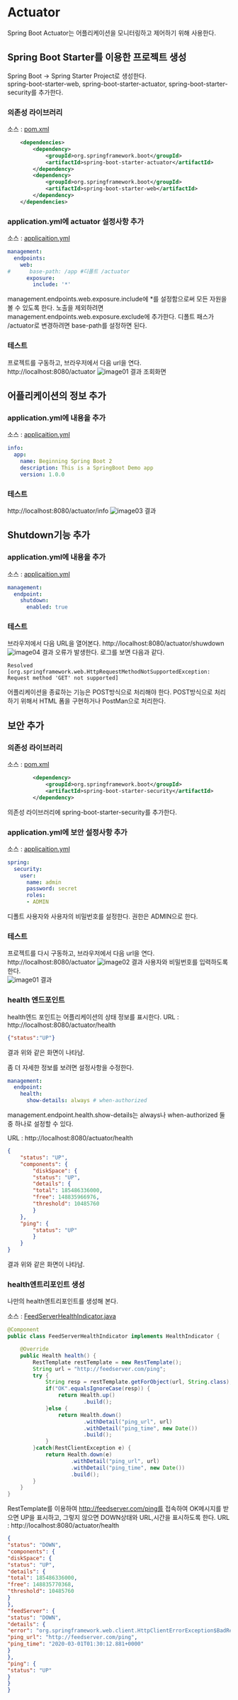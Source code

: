 # Actuator
Spring Boot Actuator는 어플리케이션을 모니터링하고 제어하기 위해 사용한다.

## Spring Boot Starter를 이용한 프로젝트 생성
Spring Boot -> Spring Starter Project로 생성한다.  
spring-boot-starter-web, spring-boot-starter-actuator, spring-boot-starter-security를 추가한다.

### 의존성 라이브러리
소스 : [pom.xml](pom.xml)
```xml   
	<dependencies>
		<dependency>
			<groupId>org.springframework.boot</groupId>
			<artifactId>spring-boot-starter-actuator</artifactId>
		</dependency>
		<dependency>
			<groupId>org.springframework.boot</groupId>
			<artifactId>spring-boot-starter-web</artifactId>
		</dependency>
	</dependencies>
```   

### application.yml에 actuator 설정사항 추가
소스 : [applicaition.yml](src/main/resources/applicaition.yml)
```yml
management:
  endpoints:
    web:
#      base-path: /app #디폴트 /actuator
      exposure:
        include: '*'
```
management.endpoints.web.exposure.include에 *를 설정함으로써 모든 자원을 볼 수 있도록 한다.
노출을 제외하려면 management.endpoints.web.exposure.exclude에 추가한다.
디폴트 패스가 /actuator로 변경하려면 base-path를 설정하면 된다.  
 
### 테스트
프로젝트를 구동하고, 브라우저에서 다음 url을 연다.  
http://localhost:8080/actuator
![image01](images/image01.png)
결과 조회화면

## 어플리케이션의 정보 추가
### application.yml에 내용을 추가
소스 : [applicaition.yml](src/main/resources/applicaition.yml)
```yml
info:
  app:
    name: Beginning Spring Boot 2
    description: This is a SpringBoot Demo app
    version: 1.0.0
```
### 테스트
http://localhost:8080/actuator/info
![image03](images/image03.png)
결과 

## Shutdown기능 추가
### application.yml에 내용을 추가
소스 : [applicaition.yml](src/main/resources/applicaition.yml)
```yml
management:
  endpoint:
    shutdown:
      enabled: true
```
### 테스트
브라우저에서 다음 URL을 열어본다.
http://localhost:8080/actuator/shuwdown
![image04](images/image04.png)
결과 오류가 발생한다.
로그를 보면 다음과 같다.
```log
Resolved [org.springframework.web.HttpRequestMethodNotSupportedException: Request method 'GET' not supported]
```
어플리케이션을 종료하는 기능은 POST방식으로 처리해야 한다.
POST방식으로 처리하기 위해서 HTML 폼을 구현하거나 PostMan으로 처리한다.

## 보안 추가
### 의존성 라이브러리
소스 : [pom.xml](pom.xml)
```xml   
		<dependency>
			<groupId>org.springframework.boot</groupId>
			<artifactId>spring-boot-starter-security</artifactId>
		</dependency>
```   
의존성 라이브러리에 spring-boot-starter-security를 추가한다.

### application.yml에 보안 설정사항 추가
소스 : [applicaition.yml](src/main/resources/applicaition.yml)
```yml
spring:
  security:
    user:
      name: admin
      password: secret
      roles:
      - ADMIN
```
디폴트 사용자와 사용자의 비밀번호를 설정한다. 
권한은 ADMIN으로 한다.  

### 테스트
프로젝트를 다시 구동하고, 브라우저에서 다음 url을 연다.  
http://localhost:8080/actuator
![image02](images/image02.png)
결과 사용자와 비밀번호를 입력하도록 한다.  
![image01](images/image01.png)
결과 

### health 엔드포인트
health엔드 포인트는 어플리케이션의 상태 정보를 표시한다.
URL : http://localhost:8080/actuator/health
```json
{"status":"UP"}
```
결과 위와 같은 화면이 나타남.

좀 더 자세한 정보를 보려면 설정사항을 수정한다.  
```yml
management:
  endpoint:
    health:
      show-details: always # when-authorized
```
management.endpoint.health.show-details는 always나 when-authorized 둘 중 하나로 설정할 수 있다.

URL : http://localhost:8080/actuator/health
```json
{
	"status": "UP",
	"components": {
		"diskSpace": {
		"status": "UP",
		"details": {
		"total": 185486336000,
		"free": 148835966976,
		"threshold": 10485760
		}
	},
	"ping": {
		"status": "UP"
		}
	}
}
```
결과 위와 같은 화면이 나타남.

### health엔트리포인트 생성
나만의 health엔트리포인트를 생성해 본다.

소스 : [FeedServerHealthIndicator.java](src/main/com/linor/singer/component/FeedServerHealthIndicator.java)
```java
@Component
public class FeedServerHealthIndicator implements HealthIndicator {

	@Override
	public Health health() {
		RestTemplate restTemplate = new RestTemplate();
		String url = "http://feedserver.com/ping";
		try {
			String resp = restTemplate.getForObject(url, String.class);
			if("OK".equalsIgnoreCase(resp)) {
				return Health.up()
						.build();
			}else {
				return Health.down()
						.withDetail("ping_url", url)
						.withDetail("ping_time", new Date())
						.build();
			}
		}catch(RestClientException e) {
			return Health.down(e)
					.withDetail("ping_url", url)
					.withDetail("ping_time", new Date())
					.build();
		}
	}
}
```
RestTemplate를 이용하여 http://feedserver.com/ping를 접속하여 OK메시지를 받으면 UP을 표시하고, 그렇지 않으면 DOWN상태와 URL,시간을 표시하도록 한다.
URL : http://localhost:8080/actuator/health
```json
{
"status": "DOWN",
"components": {
"diskSpace": {
"status": "UP",
"details": {
"total": 185486336000,
"free": 148835770368,
"threshold": 10485760
}
},
"feedServer": {
"status": "DOWN",
"details": {
"error": "org.springframework.web.client.HttpClientErrorException$BadRequest: 400 Bad Request: [no body]",
"ping_url": "http://feedserver.com/ping",
"ping_time": "2020-03-01T01:30:12.881+0000"
}
},
"ping": {
"status": "UP"
}
}
}
```
